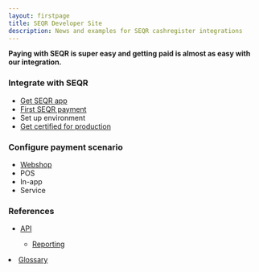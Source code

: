 ```yaml
---
layout: firstpage
title: SEQR Developer Site
description: News and examples for SEQR cashregister integrations
---
```


**Paying with SEQR is super easy and getting paid is almost as easy with our integration.**


<div class="boxes">
 <div class="box">
  <h3>Integrate with SEQR</h3>
  <ul>
   <li><a href="app/">Get SEQR app</a></li>
   <li><a href="merchant/payment">First SEQR payment</a></li>
   <li>Set up environment</a></li>
   <li><a href="merchant/reference/certification.html/">Get certified for production</a></li>
  </ul>
 </div>
 <div class="box">
 <h3>Configure payment scenario</h3>
  <ul>
   <li><a href="merchant/webshop">Webshop</a></li>
   <li>POS</li>
   <li>In-app</li>
   <li>Service</li>
  </ul> 
 </div>
 <div class="box">
  <h3>References</h3> 
  <ul>
   <li><a href="merchant/reference/api.html">API</a></li>
   <ul>
   <li><a href="merchant/reference/reporting.html">Reporting</a></li>
   <ul>
  </div>
   <li><a href="merchant/reference/glossary.html">Glossary</a></li>
   
  </ul>
 </div>
 
</div>


